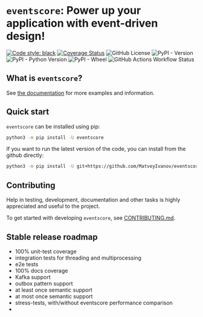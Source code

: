 `eventscore`: Power up your application with event-driven design!
=======================================

[![Code style: black](https://img.shields.io/badge/code%20style-black-000000.svg)](https://github.com/psf/black)
[![Coverage Status](https://coveralls.io/repos/github/MatveyIvanov/eventscore/badge.svg?branch=main)](https://coveralls.io/github/MatveyIvanov/eventscore?branch=main)
![GitHub License](https://img.shields.io/github/license/MatveyIvanov/eventscore)
![PyPI - Version](https://img.shields.io/pypi/v/eventscore)
![PyPI - Python Version](https://img.shields.io/pypi/pyversions/eventscore)
![PyPI - Wheel](https://img.shields.io/pypi/wheel/eventscore)
![GitHub Actions Workflow Status](https://img.shields.io/github/actions/workflow/status/MatveyIvanov/eventscore/test-ci.yml?branch=main)

What is `eventscore`?
-------------

See [the documentation](https://eventscore.readthedocs.io/en/latest/) for
more examples and information.

Quick start
-----------

`eventscore` can be installed using pip:

```bash
python3 -m pip install -U eventscore
```

If you want to run the latest version of the code, you can install from the
github directly:

```bash
python3 -m pip install -U git+https://github.com/MatveyIvanov/eventscore.git
```

Contributing
------------

Help in testing, development, documentation and other tasks is
highly appreciated and useful to the project.

To get started with developing `eventscore`, see [CONTRIBUTING.md](CONTRIBUTING.md).

Stable release roadmap
----------------------------------

* 100% unit-test coverage
* integration tests for threading and multiprocessing
* e2e tests
* 100% docs coverage
* Kafka support
* outbox pattern support
* at least once semantic support
* at most once semantic support
* stress-tests, with/without eventscore performance comparison
* 
